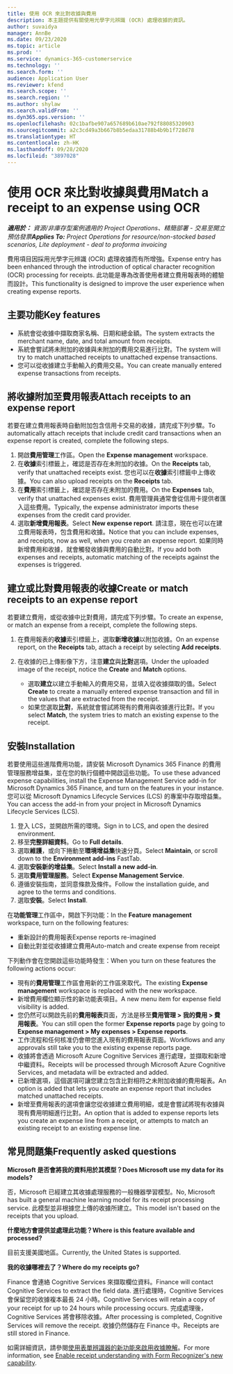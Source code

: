 ```yaml
---
title: 使用 OCR 來比對收據與費用
description: 本主題提供有關使用光學字元辨識 (OCR) 處理收據的資訊。
author: suvaidya
manager: AnnBe
ms.date: 09/23/2020
ms.topic: article
ms.prod: ''
ms.service: dynamics-365-customerservice
ms.technology: ''
ms.search.form: ''
audience: Application User
ms.reviewer: kfend
ms.search.scope: ''
ms.search.region: ''
ms.author: shylaw
ms.search.validFrom: ''
ms.dyn365.ops.version: ''
ms.openlocfilehash: 02c1bafbe907a657689b610ae792f88085320903
ms.sourcegitcommit: a2c3cd49a3b667b8b5edaa31788b4b9b1f728d78
ms.translationtype: HT
ms.contentlocale: zh-HK
ms.lasthandoff: 09/28/2020
ms.locfileid: "3897028"
---
```

# <a name="match-a-receipt-to-an-expense-using-ocr"></a><span data-ttu-id="1a9c7-103">使用 OCR 來比對收據與費用</span><span class="sxs-lookup"><span data-stu-id="1a9c7-103">Match a receipt to an expense using OCR</span></span>

<span data-ttu-id="1a9c7-104">_**適用於：** 資源/非庫存型案例適用的 Project Operations、精簡部署 - 交易至開立預估發票_</span><span class="sxs-lookup"><span data-stu-id="1a9c7-104">_**Applies To:** Project Operations for resource/non-stocked based scenarios, Lite deployment - deal to proforma invoicing_</span></span>

<span data-ttu-id="1a9c7-105">費用項目因採用光學字元辨識 (OCR) 處理收據而有所增強。</span><span class="sxs-lookup"><span data-stu-id="1a9c7-105">Expense entry has been enhanced through the introduction of optical character recognition (OCR) processing for receipts.</span></span> <span data-ttu-id="1a9c7-106">此功能是專為改善使用者建立費用報表時的體驗而設計。</span><span class="sxs-lookup"><span data-stu-id="1a9c7-106">This functionality is designed to improve the user experience when creating expense reports.</span></span>

## <a name="key-features"></a><span data-ttu-id="1a9c7-107">主要功能</span><span class="sxs-lookup"><span data-stu-id="1a9c7-107">Key features</span></span>

- <span data-ttu-id="1a9c7-108">系統會從收據中擷取商家名稱、日期和總金額。</span><span class="sxs-lookup"><span data-stu-id="1a9c7-108">The system extracts the merchant name, date, and total amount from receipts.</span></span>
- <span data-ttu-id="1a9c7-109">系統會嘗試將未附加的收據與未附加的費用交易進行比對。</span><span class="sxs-lookup"><span data-stu-id="1a9c7-109">The system will try to match unattached receipts to unattached expense transactions.</span></span>
- <span data-ttu-id="1a9c7-110">您可以從收據建立手動輸入的費用交易。</span><span class="sxs-lookup"><span data-stu-id="1a9c7-110">You can create manually entered expense transactions from receipts.</span></span>

## <a name="attach-receipts-to-an-expense-report"></a><span data-ttu-id="1a9c7-111">將收據附加至費用報表</span><span class="sxs-lookup"><span data-stu-id="1a9c7-111">Attach receipts to an expense report</span></span>

<span data-ttu-id="1a9c7-112">若要在建立費用報表時自動附加包含信用卡交易的收據，請完成下列步驟。</span><span class="sxs-lookup"><span data-stu-id="1a9c7-112">To automatically attach receipts that include credit card transactions when an expense report is created, complete the following steps.</span></span>

  1. <span data-ttu-id="1a9c7-113">開啟**費用管理**工作區。</span><span class="sxs-lookup"><span data-stu-id="1a9c7-113">Open the **Expense management** workspace.</span></span>
  2. <span data-ttu-id="1a9c7-114">在**收據**索引標籤上，確認是否存在未附加的收據。</span><span class="sxs-lookup"><span data-stu-id="1a9c7-114">On the **Receipts** tab, verify that unattached receipts exist.</span></span> <span data-ttu-id="1a9c7-115">您也可以在**收據**索引標籤中上傳收據。</span><span class="sxs-lookup"><span data-stu-id="1a9c7-115">You can also upload receipts on the **Receipts** tab.</span></span>
  3. <span data-ttu-id="1a9c7-116">在**費用**索引標籤上，確認是否存在未附加的費用。</span><span class="sxs-lookup"><span data-stu-id="1a9c7-116">On the **Expenses** tab, verify that unattached expenses exist.</span></span> <span data-ttu-id="1a9c7-117">費用管理員通常會從信用卡提供者匯入這些費用。</span><span class="sxs-lookup"><span data-stu-id="1a9c7-117">Typically, the expense administrator imports these expenses from the credit card provider.</span></span>
  4. <span data-ttu-id="1a9c7-118">選取**新增費用報表**。</span><span class="sxs-lookup"><span data-stu-id="1a9c7-118">Select **New expense report**.</span></span> <span data-ttu-id="1a9c7-119">請注意，現在也可以在建立費用報表時，包含費用和收據。</span><span class="sxs-lookup"><span data-stu-id="1a9c7-119">Notice that you can include expenses, and receipts, now as well, when you create an expense report.</span></span> <span data-ttu-id="1a9c7-120">如果同時新增費用和收據，就會觸發收據與費用的自動比對。</span><span class="sxs-lookup"><span data-stu-id="1a9c7-120">If you add both expenses and receipts, automatic matching of the receipts against the expenses is triggered.</span></span>

## <a name="create-or-match-receipts-to-an-expense-report"></a><span data-ttu-id="1a9c7-121">建立或比對費用報表的收據</span><span class="sxs-lookup"><span data-stu-id="1a9c7-121">Create or match receipts to an expense report</span></span>
<span data-ttu-id="1a9c7-122">若要建立費用，或從收據中比對費用，請完成下列步驟。</span><span class="sxs-lookup"><span data-stu-id="1a9c7-122">To create an expense, or match an expense from a receipt, complete the following steps.</span></span>

  1. <span data-ttu-id="1a9c7-123">在費用報表的**收據**索引標籤上，選取**新增收據**以附加收據。</span><span class="sxs-lookup"><span data-stu-id="1a9c7-123">On an expense report, on the **Receipts** tab, attach a receipt by selecting **Add receipts**.</span></span>
  2. <span data-ttu-id="1a9c7-124">在收據的已上傳影像下方，注意**建立**與**比對**選項。</span><span class="sxs-lookup"><span data-stu-id="1a9c7-124">Under the uploaded image of the receipt, notice the **Create** and **Match** options.</span></span>

      - <span data-ttu-id="1a9c7-125">選取**建立**以建立手動輸入的費用交易，並填入從收據擷取的值。</span><span class="sxs-lookup"><span data-stu-id="1a9c7-125">Select **Create** to create a manually entered expense transaction and fill in the values that are extracted from the receipt.</span></span>
      - <span data-ttu-id="1a9c7-126">如果您選取**比對**，系統就會嘗試將現有的費用與收據進行比對。</span><span class="sxs-lookup"><span data-stu-id="1a9c7-126">If you select **Match**, the system tries to match an existing expense to the receipt.</span></span>

## <a name="installation"></a><span data-ttu-id="1a9c7-127">安裝</span><span class="sxs-lookup"><span data-stu-id="1a9c7-127">Installation</span></span>

<span data-ttu-id="1a9c7-128">若要使用這些進階費用功能，請安裝 Microsoft Dynamics 365 Finance 的費用管理服務增益集，並在您的執行個體中開啟這些功能。</span><span class="sxs-lookup"><span data-stu-id="1a9c7-128">To use these advanced expense capabilities, install the Expense Management Service add-in for Microsoft Dynamics 365 Finance, and turn on the features in your instance.</span></span> <span data-ttu-id="1a9c7-129">您可以從 Microsoft Dynamics Lifecycle Services (LCS) 的專案中存取增益集。</span><span class="sxs-lookup"><span data-stu-id="1a9c7-129">You can access the add-in from your project in Microsoft Dynamics Lifecycle Services (LCS).</span></span>

1. <span data-ttu-id="1a9c7-130">登入 LCS，並開啟所需的環境。</span><span class="sxs-lookup"><span data-stu-id="1a9c7-130">Sign in to LCS, and open the desired environment.</span></span>
2. <span data-ttu-id="1a9c7-131">移至**完整詳細資料**。</span><span class="sxs-lookup"><span data-stu-id="1a9c7-131">Go to **Full details**.</span></span>
3. <span data-ttu-id="1a9c7-132">選取**維護**，或向下捲動至**環境增益集**快速分頁。</span><span class="sxs-lookup"><span data-stu-id="1a9c7-132">Select **Maintain**, or scroll down to the **Environment add-ins** FastTab.</span></span>
4. <span data-ttu-id="1a9c7-133">選取**安裝新的增益集**。</span><span class="sxs-lookup"><span data-stu-id="1a9c7-133">Select **Install a new add-in**.</span></span>
5. <span data-ttu-id="1a9c7-134">選取**費用管理服務**。</span><span class="sxs-lookup"><span data-stu-id="1a9c7-134">Select **Expense Management Service**.</span></span>
6. <span data-ttu-id="1a9c7-135">遵循安裝指南，並同意條款及條件。</span><span class="sxs-lookup"><span data-stu-id="1a9c7-135">Follow the installation guide, and agree to the terms and conditions.</span></span>
7. <span data-ttu-id="1a9c7-136">選取**安裝**。</span><span class="sxs-lookup"><span data-stu-id="1a9c7-136">Select **Install**.</span></span>

<span data-ttu-id="1a9c7-137">在**功能管理**工作區中，開啟下列功能：</span><span class="sxs-lookup"><span data-stu-id="1a9c7-137">In the **Feature management** workspace, turn on the following features:</span></span>

- <span data-ttu-id="1a9c7-138">重新設計的費用報表</span><span class="sxs-lookup"><span data-stu-id="1a9c7-138">Expense reports re-imagined</span></span>
- <span data-ttu-id="1a9c7-139">自動比對並從收據建立費用</span><span class="sxs-lookup"><span data-stu-id="1a9c7-139">Auto-match and create expense from receipt</span></span>

<span data-ttu-id="1a9c7-140">下列動作會在您開啟這些功能時發生：</span><span class="sxs-lookup"><span data-stu-id="1a9c7-140">When you turn on these features the following actions occur:</span></span>

- <span data-ttu-id="1a9c7-141">現有的**費用管理**工作區會用新的工作區來取代。</span><span class="sxs-lookup"><span data-stu-id="1a9c7-141">The existing **Expense management** workspace is replaced with the new workspace.</span></span>
- <span data-ttu-id="1a9c7-142">新增費用欄位顯示性的新功能表項目。</span><span class="sxs-lookup"><span data-stu-id="1a9c7-142">A new menu item for expense field visibility is added.</span></span>
- <span data-ttu-id="1a9c7-143">您仍然可以開啟先前的**費用報表**頁面，方法是移至**費用管理 > 我的費用 > 費用報表**。</span><span class="sxs-lookup"><span data-stu-id="1a9c7-143">You can still open the former **Expense reports** page by going to **Expense management > My expenses > Expense reports**.</span></span>
- <span data-ttu-id="1a9c7-144">工作流程和任何核准仍會帶您進入現有的費用報表頁面。</span><span class="sxs-lookup"><span data-stu-id="1a9c7-144">Workflows and any approvals still take you to the existing expense reports page.</span></span>
- <span data-ttu-id="1a9c7-145">收據將會透過 Microsoft Azure Cognitive Services 進行處理，並擷取和新增中繼資料。</span><span class="sxs-lookup"><span data-stu-id="1a9c7-145">Receipts will be processed through Microsoft Azure Cognitive Services, and metadata will be extracted and added.</span></span>
- <span data-ttu-id="1a9c7-146">已新增選項，這個選項可讓您建立包含比對相符之未附加收據的費用報表。</span><span class="sxs-lookup"><span data-stu-id="1a9c7-146">An option is added that lets you create an expense report that includes matched unattached receipts.</span></span>
- <span data-ttu-id="1a9c7-147">新增至費用報表的選項會讓您從收據建立費用明細，或是會嘗試將現有收據與現有費用明細進行比對。</span><span class="sxs-lookup"><span data-stu-id="1a9c7-147">An option that is added to expense reports lets you create an expense line from a receipt, or attempts to match an existing receipt to an existing expense line.</span></span>

## <a name="frequently-asked-questions"></a><span data-ttu-id="1a9c7-148">常見問題集</span><span class="sxs-lookup"><span data-stu-id="1a9c7-148">Frequently asked questions</span></span>

<span data-ttu-id="1a9c7-149">**Microsoft 是否會將我的資料用於其模型？**</span><span class="sxs-lookup"><span data-stu-id="1a9c7-149">**Does Microsoft use my data for its models?**</span></span>

<span data-ttu-id="1a9c7-150">否，Microsoft 已經建立其收據處理服務的一般機器學習模型。</span><span class="sxs-lookup"><span data-stu-id="1a9c7-150">No, Microsoft has built a general machine learning model for its receipt processing service.</span></span> <span data-ttu-id="1a9c7-151">此模型並非根據您上傳的收據所建立。</span><span class="sxs-lookup"><span data-stu-id="1a9c7-151">This model isn't based on the receipts that you upload.</span></span>

<span data-ttu-id="1a9c7-152">**什麼地方會提供並處理此功能？**</span><span class="sxs-lookup"><span data-stu-id="1a9c7-152">**Where is this feature available and processed?**</span></span>

<span data-ttu-id="1a9c7-153">目前支援美國地區。</span><span class="sxs-lookup"><span data-stu-id="1a9c7-153">Currently, the United States is supported.</span></span>

<span data-ttu-id="1a9c7-154">**我的收據哪裡去了？**</span><span class="sxs-lookup"><span data-stu-id="1a9c7-154">**Where do my receipts go?**</span></span>

<span data-ttu-id="1a9c7-155">Finance 會連絡 Cognitive Services 來擷取欄位資料。</span><span class="sxs-lookup"><span data-stu-id="1a9c7-155">Finance will contact Cognitive Services to extract the field data.</span></span> <span data-ttu-id="1a9c7-156">進行處理時，Cognitive Services 會保留您的收據複本最長 24 小時。</span><span class="sxs-lookup"><span data-stu-id="1a9c7-156">Cognitive Services will retain a copy of your receipt for up to 24 hours while processing occurs.</span></span> <span data-ttu-id="1a9c7-157">完成處理後，Cognitive Services 將會移除收據。</span><span class="sxs-lookup"><span data-stu-id="1a9c7-157">After processing is completed, Cognitive Services will remove the receipt.</span></span> <span data-ttu-id="1a9c7-158">收據仍然儲存在 Finance 中。</span><span class="sxs-lookup"><span data-stu-id="1a9c7-158">Receipts are still stored in Finance.</span></span>

<span data-ttu-id="1a9c7-159">如需詳細資訊，請參閱[使用表單辨識器的新功能來啟用收據瞭解](https://azure.microsoft.com/blog/enable-receipt-understanding-with-form-recognizer-s-new-capability/)。</span><span class="sxs-lookup"><span data-stu-id="1a9c7-159">For more information, see [Enable receipt understanding with Form Recognizer's new capability](https://azure.microsoft.com/blog/enable-receipt-understanding-with-form-recognizer-s-new-capability/).</span></span>

